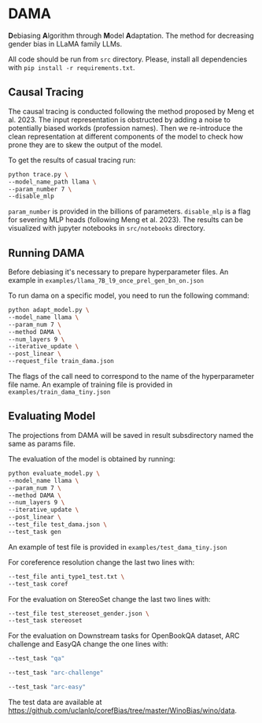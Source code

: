 # DAMA
**D**ebiasing **A**lgorithm through **M**odel **A**daptation. The method for decreasing gender bias in LLaMA family LLMs.

All code should be run from `src` directory. Please, install all dependencies with `pip install -r requirements.txt`.

## Causal Tracing

The causal tracing is conducted following the method proposed by Meng et al. 2023.
The input representation is obstructed by adding a noise to potentially biased workds (profession names).
Then we re-introduce the clean representation at different components of the model to check how prone they are to skew the output of the model.


To get the results of casual tracing run:

```bash
python trace.py \
--model_name_path llama \
--param_number 7 \
--disable_mlp

```
 `param_number` is provided in the billions of parameters.
`disable_mlp` is a flag for severing MLP heads (following Meng et al. 2023).
The results can be visualized with jupyter notebooks in `src/notebooks` directory.

## Running DAMA

Before debiasing it's necessary to prepare hyperparameter files.
An example in `examples/llama_7B_l9_once_prel_gen_bn_on.json`

To run dama on a specific model, you need to run the following command:

```bash
python adapt_model.py \
--model_name llama \
--param_num 7 \
--method DAMA \
--num_layers 9 \
--iterative_update \
--post_linear \
--request_file train_dama.json
```

The flags of the call need to correspond to the name of the hyperparameter file name.
An example of training file is provided in `examples/train_dama_tiny.json`

## Evaluating Model

The projections from DAMA will be saved in result subsdirectory named the same as params file.

The evaluation of the model is obtained by running:

```bash
python evaluate_model.py \
--model_name llama \
--param_num 7 \
--method DAMA \
--num_layers 9 \ 
--iterative_update \
--post_linear \
--test_file test_dama.json \
--test_task gen
```

An example of test file is provided in `examples/test_dama_tiny.json`

For coreference resolution change the last two lines with:

```bash
--test_file anti_type1_test.txt \
--test_task coref
```

For the evaluation on StereoSet change the last two lines with:

```bash
--test_file test_stereoset_gender.json \
--test_task stereoset
```

For the evaluation on Downstream tasks for OpenBookQA dataset, ARC challenge and EasyQA change the one lines with:

```bash
--test_task "qa"
```

```bash
--test_task "arc-challenge"
```

```bash
--test_task "arc-easy"
```

The test data are available at https://github.com/uclanlp/corefBias/tree/master/WinoBias/wino/data.
